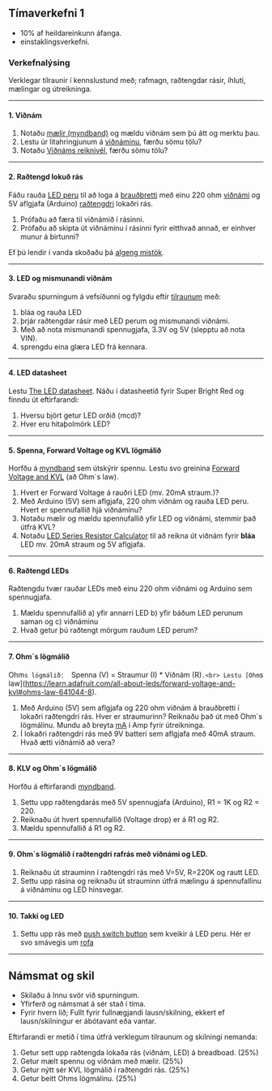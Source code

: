 ## Tímaverkefni 1

- 10% af heildareinkunn áfanga.
- einstaklingsverkefni.

### Verkefnalýsing
Verklegar tilraunir í kennslustund með; rafmagn, raðtengdar rásir, íhluti, mælingar og útreikninga. <br>

---

#### 1. Viðnám
1. Notaðu [mælir (myndband)](https://www.youtube.com/watch?v=SLkPtmnglOI&t=11s&ab_channel=SparkFunElectronics) og mældu viðnám sem þú átt og merktu þau.
1. Lestu úr litahringjunum á [viðnáminu](https://www.instructables.com/Resistors/), færðu sömu tölu?
1. Notaðu [Viðnáms reiknivél](hhttps://resistorcolorcodecalc.com/), færðu sömu tölu?

---

#### 2. Raðtengd lokuð rás
Fáðu rauða [LED peru](https://www.instructables.com/Diodes/) til að loga á [brauðbretti](https://learn.adafruit.com/collins-lab-breadboards-and-perfboards) með einu 220 ohm [viðnámi](https://www.instructables.com/lesson/Resistors/) og 5V aflgjafa (Arduino) [raðtengdri](https://github.com/VESM1VS/afangi/wiki/Rafeindat%C3%A6kni#ra%C3%B0teng-r%C3%A1s) lokaðri rás. <br> 
1. Prófaðu að færa til viðnámið í rásinni.
1. Prófaðu að skipta út viðnáminu í rásinni fyrir eitthvað annað, er einhver munur á birtunni?

Ef þú lendir í vanda skoðaðu þá [algeng mistök](https://github.com/VESM1VS/AFANGI/wiki/Rafeindat%C3%A6kni#brau%C3%B0bretti-og-led-pera-algeng-mist%C3%B6k). 

---

#### 3. LED og mismunandi viðnám 
 Svaraðu spurningum á vefsíðunni og fylgdu eftir [tilraunum](https://learn.adafruit.com/all-about-leds/what-are-leds-used-for) með:

1. bláa og rauða LED 
1. þrjár raðtengdar rásir með LED perum og mismunandi viðnámi.
1. Með að nota mismunandi spennugjafa, 3.3V og 5V (slepptu að nota VIN).
1. sprengdu eina glæra LED frá kennara.

---

#### 4. LED datasheet
Lestu [The LED datasheet](https://learn.adafruit.com/all-about-leds/the-led-datasheet). Náðu í datasheetið fyrir Super Bright Red og finndu út eftirfarandi:

1. Hversu björt getur LED orðið (mcd)?
1. Hver eru hitaþolmörk LED?

---

#### 5. Spenna, Forward Voltage og KVL lögmálið
Horfðu á [myndband](https://www.youtube.com/watch?v=w82aSjLuD_8&list=PLWv9VM947MKi_7yJ0_FCfzTBXpQU-Qd3K&index=5) sem útskýrir spennu. Lestu svo greinina [Forward Voltage and KVL](https://learn.adafruit.com/all-about-leds/forward-voltage-and-kvl) (að Ohm`s law).

1. Hvert er Forward Voltage á rauðri LED (mv. 20mA straum.)?
1. Með Arduino (5V) sem aflgjafa, 220 ohm viðnám og rauða LED peru. Hvert er spennufallið hjá viðnáminu?
1. Notaðu mælir og mældu spennufallið yfir LED og viðnámi, stemmir það útfrá KVL? 
1. Notaðu [LED Series Resistor Calculator](https://www.digikey.com/en/resources/conversion-calculators/conversion-calculator-led-series-resistor) til að reikna út viðnám fyrir **bláa** LED mv. 20mA straum og 5V aflgjafa.

---

#### 6. Raðtengd LEDs 
Raðtengdu tvær rauðar LEDs með einu 220 ohm viðnámi og Arduino sem spennugjafa. 

1. Mældu spennufallið a) yfir annarri LED b) yfir báðum LED perunum saman og c) viðnáminu 
1. Hvað getur þú raðtengt mörgum rauðum LED perum? 

---

#### 7. Ohm`s lögmálið
Ohm`s lögmálið:  `Spenna (V) = Straumur (I) * Viðnám (R)`.<br>
Lestu [Ohm`s law](https://learn.adafruit.com/all-about-leds/forward-voltage-and-kvl#ohms-law-641044-8).


1. Með Arduino (5V) sem aflgjafa og 220 ohm viðnám á brauðbretti í lokaðri raðtengdri rás. Hver er straumurinn? Reiknaðu það út með Ohm`s lögmálinu. Mundu að breyta [mA](https://github.com/VESM1VS/afangi/wiki/Rafeindat%C3%A6kni#margfaldarar) í Amp fyrir útreikninga. <!-- mældu strauminn með mælir. -->
1. Í lokaðri raðtengdri rás með 9V batterí sem aflgjafa með 40mA straum. Hvað ætti viðnámið að vera?

---


#### 8. KLV og Ohm`s lögmálið 
Horfðu á eftirfarandi [myndband](https://www.youtube.com/watch?v=EQtwsWJuUPs&list=PLRIGIzu0Z7KlfGFD6gd0eMX0ozfJyrQL-&index=6&t=0s).

1. Settu upp raðtengdarás með 5V spennugjafa (Arduino), R1 = 1K og R2 = 220.  
1. Reiknaðu út hvert spennufallið (Voltage drop) er á R1 og R2.
1. Mældu spennufallið á R1 og R2.

---


#### 9. Ohm`s lögmálið í raðtengdri rafrás með viðnámi og LED.

1. Reiknaðu út strauminn í raðtengdri rás með V=5V, R=220K og rautt LED.  
1. Settu upp rásina og reiknaðu út strauminn útfrá mælingu á spennufallinu á viðnáminu og LED hinsvegar.

<!--
Ef ég er með 2 rauðar led perur, 20Ma straum og 12V batterí, hvert er viðnámið til að tryggja að þær fái sem hæfilegasta birtu? [Mynd](https://youtu.be/H69xDuon7vo?t=82) og _[lausnin](https://youtu.be/H69xDuon7vo?t=156)_
-->

---

#### 10. Takki og LED

1. Settu upp rás með [push switch button](https://unciarobotics.com/wp-content/uploads/2020/04/Push-Button-Diagram-Part-2.svg) sem kveikir á LED peru. Hér er svo smávegis um [rofa](https://www.instructables.com/Switches/)

---


## Námsmat og skil
- Skilaðu á Innu svör við spurningum.
- Yfirferð og námsmat á sér stað í tíma. 
- Fyrir hvern lið; Fullt fyrir fullnægjandi lausn/skilning, ekkert ef lausn/skilningur er ábótavant eða vantar. <br>

Eftirfarandi er metið í tíma útfrá verklegum tilraunum og skilningi nemanda:

1. Getur sett upp raðtengda lokaða rás (viðnám, LED) á breadboad. (25%)
1. Getur mælt spennu og viðnám með mælir. (25%)
1. Getur nýtt sér KVL lögmálið í raðtengdri rás. (25%)
1. Getur beitt Ohms lögmálinu. (25%)

<!--
1. Kann að vinna með mælieiningar og margfaldara td. mA í ohm. 
1. Kann að lesa úr datasheet mikilvægar upplýsingar t.d. um LED. 
1. Kann að reikna og lesa úr litahringjum á viðnámi. 
-->


